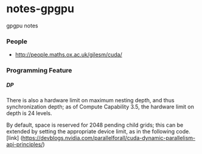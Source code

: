 # notes-gpgpu
gpgpu notes

### People
* http://people.maths.ox.ac.uk/gilesm/cuda/



### Programming Feature
##### DP
There is also a hardware limit on maximum nesting depth, and thus synchronization depth; 
as of Compute Capability 3.5, the hardware limit on depth is 24 levels.

By default, space is reserved for 2048 pending child grids; 
this can be extended by setting the appropriate device limit, as in the following code.
[link] (https://devblogs.nvidia.com/parallelforall/cuda-dynamic-parallelism-api-principles/)
